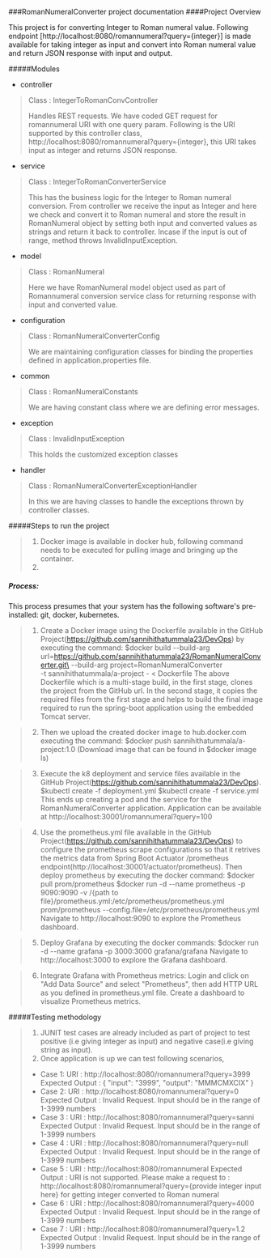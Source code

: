 ###RomanNumeralConverter project documentation
####Project Overview

This project is for converting Integer to Roman numeral value. Following endpoint [http://localhost:8080/romannumeral?query={integer}]  is made available for taking integer as input and convert into Roman numeral value and return JSON response with input and output. 

#####Modules

* controller
> Class : IntegerToRomanConvController
>  
> Handles REST requests. We have coded GET request for romannumeral URI with one query param. Following is the URI supported by this controller class, http://localhost:8080/romannumeral?query={integer}, this URI takes input as integer and returns JSON response.
* service
> Class : IntegerToRomanConverterService
> 
>This has the business logic for the Integer to Roman numeral conversion. From controller we receive the input as Integer and here we check and convert it to Roman numeral and store the result in RomanNumeral object by setting both input and converted values as strings and return it back to controller. Incase if the input is out of range, method throws InvalidInputException.
* model
> Class : RomanNumeral
> 
>Here we have RomanNumeral model object used as part of Romannumeral conversion service class for returning response with input and converted value.
* configuration
> Class : RomanNumeralConverterConfig
> 
> We are maintaining configuration classes for binding the properties defined in application.properties file.
* common
> Class : RomanNumeralConstants
> 
> We are having constant class where we are defining error messages. 
* exception
> Class : InvalidInputException
> 
> This holds the customized exception classes
* handler
> Class : RomanNumeralConverterExceptionHandler
>  
> In this we are having classes to handle the exceptions thrown by controller classes.

#####Steps to run the project

>1. Docker image is available in docker hub, following command needs to be executed for pulling image and bringing up the container.
>2. 

##### Process:

This process presumes that your system has the following software's pre-installed: git, docker, kubernetes.

>1. Create a Docker image using the Dockerfile available in the GitHub Project(https://github.com/sannihithatummala23/DevOps) by executing the command:
$docker build --build-arg url=https://github.com/sannihithatummala23/RomanNumeralConverter.git\
  --build-arg project=RomanNumeralConverter\
  -t sannihithatummala/a-project - < Dockerfile
The above Dockerfile which is a multi-stage build, in the first stage, clones the project from the GitHub url. In the second stage, it copies the required files from the first stage and helps to build the final image required to run the spring-boot application using the embedded Tomcat server.

>2. Then we upload the created docker image to hub.docker.com executing the command:
$docker push sannihithatummala/a-project:1.0 (Download image that can be found in $docker image ls)

>3. Execute the k8 deployment and service files available in the GitHub Project(https://github.com/sannihithatummala23/DevOps).
$kubectl create -f deployment.yml
$kubectl create -f service.yml
This ends up creating a pod and the service for the RomanNumeralConverter application. Application can be available at http://localhost:30001/romannumeral?query=100

>4. Use the prometheus.yml file available in the GitHub Project(https://github.com/sannihithatummala23/DevOps) to configure the prometheus scrape configurations so that it retrives the metrics data from Spring Boot Actuator /prometheus endpoint(http://localhost:30001/actuator/prometheus). Then deploy prometheus by executing the docker command:
$docker pull prom/prometheus
$docker run -d --name prometheus -p 9090:9090 -v /{path to file}/prometheus.yml:/etc/prometheus/prometheus.yml prom/prometheus --config.file=/etc/prometheus/prometheus.yml
Navigate to http://localhost:9090 to explore the Prometheus dashboard.

>5. Deploy Grafana by executing the docker commands:
$docker run -d --name grafana -p 3000:3000 grafana/grafana
Navigate to http://localhost:3000 to explore the Grafana dashboard.

>6. Integrate Grafana with Prometheus metrics: Login and click on "Add Data Source" and select "Prometheus", then add HTTP URL as you defined in prometheus.yml file. Create a dashboard to visualize Prometheus metrics.


#####Testing methodology
 >1. JUNIT test cases are already included as part of project to test positive (i.e giving integer as input) and negative case(i.e giving string as input).
 >2. Once application is up we can test following scenarios,
 >   * Case 1:
     URI : http://localhost:8080/romannumeral?query=3999
     Expected Output : 
     {
     "input": "3999",
     "output": "MMMCMXCIX"
     }
 >   * Case 2: URI : http://localhost:8080/romannumeral?query=0
       Expected Output : Invalid Request. Input should be in the range of 1-3999 numbers
 >   * Case 3 : URI : http://localhost:8080/romannumeral?query=sanni
       Expected Output : Invalid Request. Input should be in the range of 1-3999 numbers
 >   * Case 4 : URI : http://localhost:8080/romannumeral?query=null
       Expected Output : Invalid Request. Input should be in the range of 1-3999 numbers
 >   * Case 5 : URI : http://localhost:8080/romannumeral
       Expected Output : URI is not supported. Please make a request to : http://localhost:8080/romannumeral?query={provide integer input here} for getting integer converted to Roman numeral
 >   * Case 6 : URI : http://localhost:8080/romannumeral?query=4000
       Expected Output : Invalid Request. Input should be in the range of 1-3999 numbers
 >   * Case 7 : URI : http://localhost:8080/romannumeral?query=1.2
       Expected Output : Invalid Request. Input should be in the range of 1-3999 numbers
     
